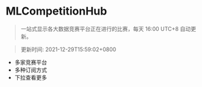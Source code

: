 # MLCompetitionHub

> 一站式显示各大数据竞赛平台正在进行的比赛，每天 16:00 UTC+8 自动更新。
  
> 更新时间: 2021-12-29T15:59:02+0800 

* 多家竞赛平台
* 多种订阅方式
* 下拉查看更多
